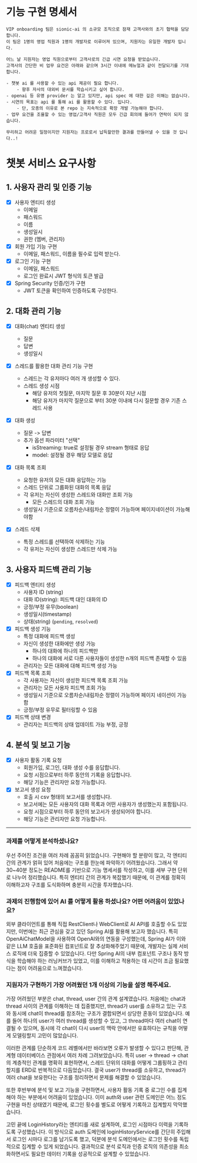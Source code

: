 # 기능 구현 명세서

```text
VIP onboarding 팀은 sionic-ai 의 소규모 조직으로 잠재 고객사와의 초기 협력을 담당합니다.
이 팀은 1명의 영업 직원과 1명의 개발자로 이루어져 있으며, 지원자는 유일한 개발자 입니다.

어느 날 지원자는 영업 직원으로부터 고객사로의 긴급 시연 요청을 받았습니다.
고객사의 간단한 비 업무 요건은 아래와 같으며 3시간 이내에 메뉴얼과 같이 전달되기를 기대합니다.

- 챗봇 ai 를 사용할 수 있는 api 제공이 필요 합니다.
    - 향후 자사의 대외비 문서를 학습시키고 싶어 합니다.
- openai 등 유명 provider 는 알고 있지만, api spec 에 대한 깊은 이해는 없습니다.
- 시연의 목표는 api 를 통해 ai 를 활용할 수 있다. 입니다.
    - 단, 모종의 이유로 본 repo 는 지속적으로 확장 개발 가능해야 합니다.
- 업무 요건을 조율할 수 있는 영업/고객사 직원은 모두 긴급 회의에 들어가 연락이 되지 않습니다.

무리하고 어려운 일정이지만 지원자는 프로로서 납득할만한 결과를 만들어낼 수 있을 것 입니다..!
```

# 챗봇 서비스 요구사항

## 1. 사용자 관리 및 인증 기능
- [x] 사용자 엔티티 생성
  - 이메일
  - 패스워드
  - 이름
  - 생성일시
  - 권한 (멤버, 관리자)
- [x] 회원 가입 기능 구현
  - 이메일, 패스워드, 이름을 필수로 입력 받는다.
- [x] 로그인 기능 구현
  - 이메일, 패스워드
  - 로그인 완료시 JWT 형식의 토큰 발급
- [x] Spring Security 인증/인가 구현
  - JWT 토큰을 확인하여 인증하도록 구성한다.

## 2. 대화 관리 기능
- [x] 대화(chat) 엔티티 생성
  - 질문
  - 답변
  - 생성일시
- [x] 스레드를 활용한 대화 관리 기능 구현
  - 스레드는 각 유저마다 여러 개 생성할 수 있다.
  - 스레드 생성 시점
    - 해당 유저의 첫질문, 마지막 질문 후 30분이 지난 시점
    - 해당 유저가 마지막 질문으로 부터 30분 이내에 다시 질문할 경우 기존 스레드 사용

-[x] 대화 생성
  - 질문 -> 답변
  - 추가 옵션 파라미터 "선택"
    - isStreaming: true로 설정될 경우 stream 형태로 응답
    - model: 설정될 경우 해당 모델로 응답
- [x] 대화 목록 조회
  - 요청한 유저의 모든 대화 응답하는 기능
  - 스레드 단위로 그룹화된 대화의 목록 응답
  - 각 유저는 자신이 생성한 스레드와 대화만 조회 가능
    - 모든 스레드의 대화 조회 가능
  - 생성일시 기준으로 오름차순/내림차순 정렬이 가능하며 페이지네이션이 가능해야함
- [x] 스레드 삭제
  - 특정 스레드를 선택하여 삭제하는 기능
  - 각 유저는 자신이 생성한 스레드만 삭제 가능

## 3. 사용자 피드백 관리 기능
-[x] 피드백 엔티티 생성
  - 사용자 ID (string)
  - 대화 ID(string): 피드백 대인 대화의 ID
  - 긍정/부정 유무(boolean)
  - 생성일시(timestamp)
  - 상태(string) (`pending`, `resolved`)
-[x] 피드백 생성 기능
  - 특정 대화에 피드백 생성
  - 자신이 생성한 대화에만 생성 가능
    - 하나의 대화에 하나의 피드백만
    - 하나의 대화에 서로 다른 사용자들이 생성한 n개의 피드백 존재할 수 있음
  - 관리자는 모든 대화에 대해 피드백 생성 가능
- [x] 피드백 목록 조회
  - 각 사용자는 자신이 생성한 피드백 목록 조회 가능
  - 관리자는 모든 사용자 피드백 조회 가능
  - 생성일시 기준으로 오름차순/내림차순 정렬이 가능하며 페이지 네이션이 가능함
  - 긍정/부정 유무로 필터링할 수 있음
- [x] 피드백 상태 변경
  - 관리자는 피드백의 상태 업데이트 가능 부정, 긍정

## 4. 분석 및 보고 기능
- [x] 사용자 활동 기록 요청
    - 회원가입, 로그인, 대화 생성 수를 응답합니다.
    - 요청 시점으로부터 하루 동안의 기록을 응답합니다.
    - 해당 기능은 관리자만 요청 가능합니다.
- [x] 보고서 생성 요청
    - 호출 시 csv 형태의 보고서를 생성합니다.
    - 보고서에는 모든 사용자의 대화 목록과 어떤 사용자가 생성했는지 포함됩니다.
    - 요청 시점으로부터 하루 동안의 보고서가 생성되어야 합니다.
    - 해당 기능은 관리자만 요청 가능합니다.

---
### 과제를 어떻게 분석하셨나요?
우선 주어진 조건을 여러 차례 꼼꼼히 읽었습니다. 구현해야 할 분량이 많고, 각 엔티티 간의 관계가 얽혀 있어 처음에는 구조를 한눈에 파악하기 어려웠습니다.
그래서 약 30~40분 정도는 README를 기반으로 기능 명세서를 작성하고, 이를 세부 구현 단위로 나누어 정리했습니다. 특히 엔티티 간의 관계가 복잡했기 때문에, 이 관계를 정확히 이해하고자 구조를 도식화하며 충분히 시간을 투자했습니다.

### 과제의 진행함에 있어 AI 를 어떻게 활용 하셨나요? 어떤 어려움이 있었나요?
외부 클라이언트를 통해 직접 RestClient나 WebClient로 AI API를 호출할 수도 있었지만, 이번에는 최근 관심을 갖고 있던 Spring AI를 활용해 보고자 했습니다.
특히 OpenAiChatModel을 사용하여 OpenAI와의 연동을 구성했는데, Spring AI가 이와 같은 LLM 호출을 표준화된 컴포넌트로 잘 추상화해주었기 때문에, 개발자는 실제 서비스 로직에 더욱 집중할 수 있었습니다.
다만 Spring AI의 내부 컴포넌트 구조나 동작 방식을 학습해야 하는 러닝커브가 있었고, 이를 이해하고 적용하는 데 시간이 조금 필요했다는 점이 어려움으로 느껴졌습니다.
### 지원자가 구현하기 가장 어려웠던 1개 이상의 기능을 설명 해주세요.
가장 어려웠던 부분은 chat, thread, user 간의 관계 설계였습니다.
처음에는 chat과 thread 사이의 관계를 이해하는 데 집중했지만, thread가 user를 소유하고 있는 구조와 동시에 chat이 thread를 참조하는 구조가 결합되면서 상당한 혼동이 있었습니다.
예를 들어 하나의 user가 여러 thread를 생성할 수 있고, 그 thread마다 여러 chat이 연결될 수 있으며, 동시에 각 chat이 다시 user의 맥락 안에서만 유효하다는 규칙을 어떻게 모델링할지 고민이 많았습니다.

이러한 관계를 단순하게 코드 레벨에서만 바라보면 오류가 발생할 수 있다고 판단해, 관계형 데이터베이스 관점에서 여러 차례 그려보았습니다.
특히 user → thread → chat 의 계층적인 관계를 명확히 표현하면서, 스레드 단위의 대화를 어떻게 그룹핑하고 관리할지를 ERD로 반복적으로 다듬었습니다.
결국 user가 thread를 소유하고, thread가 여러 chat을 보유한다는 구조를 정리하면서 문제를 해결할 수 있었습니다.

또한 후반부에 분석 및 보고 기능을 구현하면서, 사용자 활동 기록 중 로그인 수를 집계해야 하는 부분에서 어려움이 있었습니다.
이미 auth와 user 관련 도메인은 어느 정도 구현을 마친 상태였기 때문에, 로그인 횟수를 별도로 어떻게 기록하고 집계할지 막막했습니다.

고민 끝에 LoginHistory라는 엔티티를 새로 설계하여, 로그인 시점마다 이력을 기록하도록 구성했습니다.
이 방식으로 auth 도메인에 loginHistoryService를 간단히 주입해서 로그인 시마다 로그를 남기도록 했고,
덕분에 분석 도메인에서는 로그인 횟수를 독립적으로 집계할 수 있게 되었습니다.
결과적으로 분석 로직과 인증 로직의 의존성을 최소화하면서도 필요한 데이터 기록을 성공적으로 설계할 수 있었습니다.
